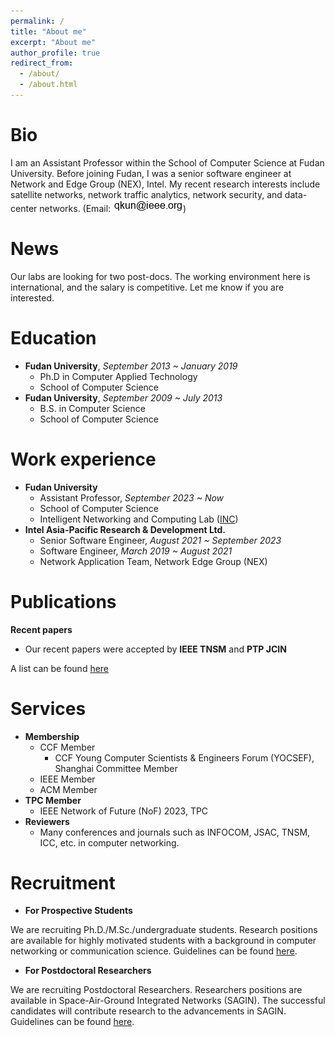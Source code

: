```yaml
---
permalink: /
title: "About me"
excerpt: "About me"
author_profile: true
redirect_from: 
  - /about/
  - /about.html
---
```


Bio
=====
I am an Assistant Professor within the School of Computer Science at Fudan University. Before joining Fudan, I was a senior software engineer at Network and Edge Group (NEX), Intel. My recent research interests include satellite networks, network traffic analytics, network security, and data-center networks. (Email: ![Email](https://github.com/flyfox141/flyfox141.github.io/blob/master/images/email.png?raw=true))

News
======
Our labs are looking for two post-docs. The working environment here is international, and the salary is competitive. Let me know if you are interested.

Education
======
* **Fudan University**, _September 2013 ~ January 2019_
  * Ph.D in Computer Applied Technology
  * School of Computer Science
* **Fudan University**, _September 2009 ~ July 2013_
  * B.S. in Computer Science
  * School of Computer Science

Work experience
======
* **Fudan University**
  * Assistant Professor, _September 2023 ~ Now_
  * School of Computer Science 
  * Intelligent Networking and Computing Lab ([INC](https://inc.fudan.edu.cn/incenglish/))
* **Intel Asia-Pacific Research & Development Ltd.**
  * Senior Software Engineer, _August 2021 ~ September 2023_
  * Software Engineer, _March 2019 ~ August 2021_
  * Network Application Team, Network Edge Group (NEX)


Publications
======
**Recent papers**
  * Our recent papers were accepted by **IEEE TNSM** and **PTP JCIN**

A list can be found [here](https://flyfox141.github.io/publications/)

Services
=====
* **Membership**
  * CCF Member
    * CCF Young Computer Scientists & Engineers Forum (YOCSEF), Shanghai Committee Member
  * IEEE Member
  * ACM Member
* **TPC Member**
  * IEEE Network of Future (NoF) 2023, TPC
* **Reviewers**
  * Many conferences and journals such as INFOCOM, JSAC, TNSM, ICC, etc. in computer networking.  

Recruitment
=====
* **For Prospective Students**
 
We are recruiting Ph.D./M.Sc./undergraduate students. Research positions are available for highly motivated students with a background in computer networking or communication science. Guidelines can be found [here](https://flyfox141.github.io/students/).

* **For Postdoctoral Researchers**
 
We are recruiting Postdoctoral Researchers. Researchers positions are available in Space-Air-Ground Integrated Networks (SAGIN). The successful candidates will contribute research to the advancements in SAGIN. Guidelines can be found [here](https://flyfox141.github.io/recruitment/).
